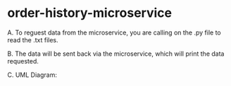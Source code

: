 # order-history-microservice

A. To reguest data from the microservice, you are calling on the .py file to read the .txt files.

B. The data will be sent back via the microservice, which will print the data requested.

C. UML Diagram:
